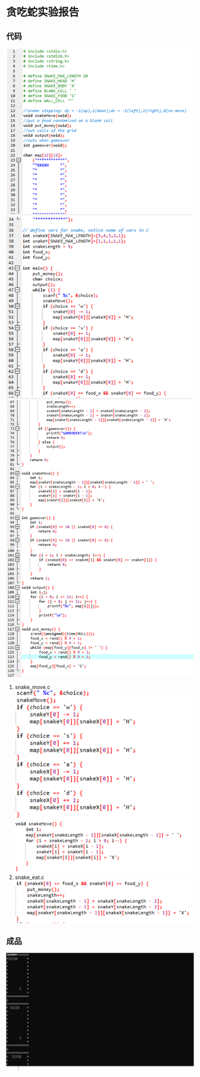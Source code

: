 # 贪吃蛇实验报告
## 代码
![](images/贪吃蛇1.gif)
![](images/贪吃蛇2.gif)
![](images/贪吃蛇4.gif)
![](images/贪吃蛇5.gif)
1. snake_move.c
![](images/snake_move2.gif)
![](images/snake_move.gif)
2. snake_eat.c
![](images/snake_eat.gif)
## 成品
![](images/贪吃蛇3.gif)